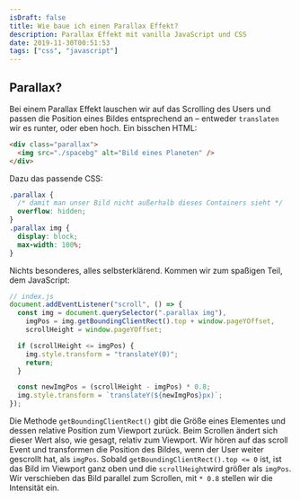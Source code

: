```yaml
---
isDraft: false
title: Wie baue ich einen Parallax Effekt?
description: Parallax Effekt mit vanilla JavaScript und CSS
date: 2019-11-30T00:51:53
tags: ["css", "javascript"]
---
```


## Parallax?

Bei einem Parallax Effekt lauschen wir auf das Scrolling des Users und passen die Position eines Bildes entsprechend an – entweder `translaten` wir es runter, oder eben hoch. Ein bisschen HTML:

```html
<div class="parallax">
  <img src="./spacebg" alt="Bild eines Planeten" />
</div>
```

Dazu das passende CSS:

```css
.parallax {
  /* damit man unser Bild nicht außerhalb dieses Containers sieht */
  overflow: hidden;
}
.parallax img {
  display: block;
  max-width: 100%;
}
```

Nichts besonderes, alles selbsterklärend. Kommen wir zum spaßigen Teil, dem JavaScript:

```javascript
// index.js
document.addEventListener("scroll", () => {
  const img = document.querySelector(".parallax img"),
    imgPos = img.getBoundingClientRect().top + window.pageYOffset,
    scrollHeight = window.pageYOffset;

  if (scrollHeight <= imgPos) {
    img.style.transform = "translateY(0)";
    return;
  }

  const newImgPos = (scrollHeight - imgPos) * 0.8;
  img.style.transform = `translateY(${newImgPos}px)`;
});
```

Die Methode `getBoundingClientRect()` gibt die Größe eines Elementes und dessen relative Position zum Viewport zurück. Beim Scrollen ändert sich dieser Wert also, wie gesagt, relativ zum Viewport. Wir hören auf das scroll Event und transformen die Position des Bildes, wenn der User weiter gescrollt hat, als `imgPos`. Sobald `getBoundingClientRect().top <= 0` ist, ist das Bild im Viewport ganz oben und die `scrollHeight`wird größer als `imgPos`. Wir verschieben das Bild parallel zum Scrollen, mit `* 0.8` stellen wir die Intensität ein.
